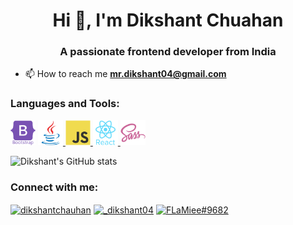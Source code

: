 
<h1 align="center">Hi 👋, I'm Dikshant Chuahan</h1>
<h3 align="center">A passionate frontend developer from India</h3>

- 📫 How to reach me **mr.dikshant04@gmail.com**


<h3 align="left">Languages and Tools:</h3>
<p  <img  <a href="https://getbootstrap.com" target="_blank" rel="noreferrer"> <img src="https://raw.githubusercontent.com/devicons/devicon/master/icons/bootstrap/bootstrap-plain-wordmark.svg" alt="bootstrap" width="40" height="40"/>   <a href="https://www.java.com" target="_blank" rel="noreferrer"> <img src="https://raw.githubusercontent.com/devicons/devicon/master/icons/java/java-original.svg" alt="java" width="40" height="40"/> </a> <a href="https://developer.mozilla.org/en-US/docs/Web/JavaScript" target="_blank" rel="noreferrer"> <img src="https://raw.githubusercontent.com/devicons/devicon/master/icons/javascript/javascript-original.svg" alt="javascript" width="40" height="40"/> </a> <a href="https://reactjs.org/" target="_blank" rel="noreferrer"> <img src="https://raw.githubusercontent.com/devicons/devicon/master/icons/react/react-original-wordmark.svg" alt="react" width="40" height="40"/> </a> <a href="https://sass-lang.com" target="_blank" rel="noreferrer"> <img src="https://raw.githubusercontent.com/devicons/devicon/master/icons/sass/sass-original.svg" alt="sass" width="40" height="40"/> </a> </p>

![Dikshant's GitHub stats](https://github-readme-stats.vercel.app/api?username=dikshant-chauhan04&show_icons=true&hide=contribs)

<h3 align="left">Connect with me:</h3>
<p align="left">
<a href="https://linkedin.com/in/dikshantchauhan" target="blank"><img align="center" src="https://raw.githubusercontent.com/rahuldkjain/github-profile-readme-generator/master/src/images/icons/Social/linked-in-alt.svg" alt="dikshantchauhan" height="30" width="40" /></a>
<a href="https://instagram.com/_dikshant04" target="blank"><img align="center" src="https://raw.githubusercontent.com/rahuldkjain/github-profile-readme-generator/master/src/images/icons/Social/instagram.svg" alt="_dikshant04" height="30" width="40" /></a>
<a href="https://discord.gg/FLaMiee#9682" target="blank"><img align="center" src="https://raw.githubusercontent.com/rahuldkjain/github-profile-readme-generator/master/src/images/icons/Social/discord.svg" alt="FLaMiee#9682" height="30" width="40" /></a>
</p>

<br/>
